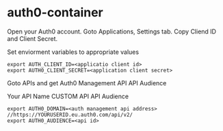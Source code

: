 # auth0-container

Open your Auth0 account.
Goto Applications, Settings tab.
Copy Cliend ID and Client Secret.

Set enviorment variables to appropriate values 
```code
export AUTH_CLIENT_ID=<applicatio client id> 
export AUTH0_CLIENT_SECRET=<application client secret> 
```

Goto APIs and get 
Auth0 Management API
API Audience

Your API Name
CUSTOM API
API Audience

```code
export AUTH0_DOMAIN=<auth management api address> //https://YOURUSERID.eu.auth0.com/api/v2/ 
export AUTH0_AUDIENCE=<api id>
```

